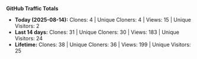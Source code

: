 
**GitHub Traffic Totals**

- **Today (2025-08-14):** Clones: 4 | Unique Cloners: 4 | Views: 15 | Unique Visitors: 2
- **Last 14 days:** Clones: 31 | Unique Cloners: 30 | Views: 183 | Unique Visitors: 24
- **Lifetime:** Clones: 38 | Unique Cloners: 36 | Views: 199 | Unique Visitors: 25
